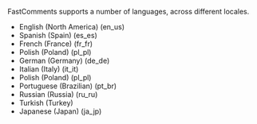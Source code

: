 FastComments supports a number of languages, across different locales.

- English (North America) (en_us)
- Spanish (Spain) (es_es)
- French (France) (fr_fr)
- Polish (Poland) (pl_pl)
- German (Germany) (de_de)
- Italian (Italy) (it_it)
- Polish (Poland) (pl_pl)
- Portuguese (Brazilian) (pt_br)
- Russian (Russia) (ru_ru)
- Turkish (Turkey)
- Japanese (Japan) (ja_jp)

